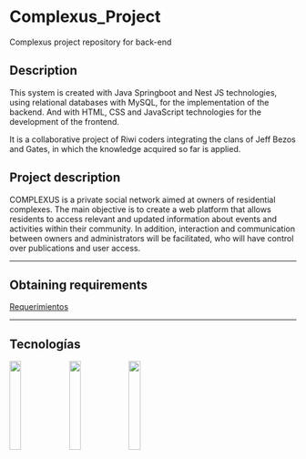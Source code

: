 # Complexus_Project
Complexus project repository for back-end

## Description
This system is created with Java Springboot and Nest JS technologies, using relational databases with MySQL, for the implementation of the backend. And with HTML, CSS and JavaScript technologies for the development of the frontend.

It is a collaborative project of Riwi coders integrating the clans of Jeff Bezos and Gates, in which the knowledge acquired so far is applied.

## Project description
COMPLEXUS is a private social network aimed at owners of residential complexes. The main objective is to create a web platform that allows residents to access relevant and updated information about events and activities within their community. In addition, interaction and communication between owners and administrators will be facilitated, who will have control over publications and user access.


______________________________________________________________________________________________________________________________________________________________________________________________


## Obtaining requirements
 <a href="https://docs.google.com/document/d/1PYJSq65gLmAED-FeUPmWEIK_hYmlRZaDlMunQ5DGI2M/edit">Requerimientos</a>
______________________________________________________________________________________________________________________________________________________________________________________________

 ## Tecnologías
 <img src="https://miro.medium.com/v2/resize:fit:1100/format:webp/1*2XrX0fP0htyTCah7AglTig.jpeg" style="width:20%">
 
  <img src="https://miro.medium.com/v2/resize:fit:750/format:webp/1*_ovMcBbTlga_Yw_CJOTsJg.png" style="width:20%">
  
  <img src="https://www.svgrepo.com/show/303251/mysql-logo.svg" style="width:20%">
 
